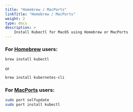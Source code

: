 ```yaml
---
title: "Homebrew / MacPorts"
linkTitle: "Homebrew / MacPorts"
weight: 2
type: docs
description: >
    Install Kubectl for MacOS using Homebrew or MacPorts
---
```


### For [Homebrew](https://brew.sh) users:

```bash
brew install kubectl 
```
or
```bash
brew install kubernetes-cli
```

### For [MacPorts](https://www.macports.org) users:

```bash
sudo port selfupdate
sudo port install kubectl
```
